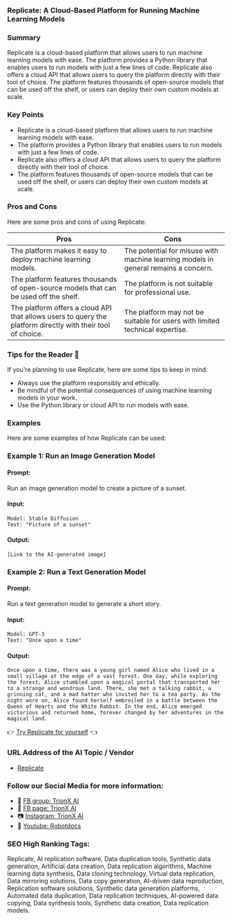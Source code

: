 
### Replicate: A Cloud-Based Platform for Running Machine Learning Models

### Summary
Replicate is a cloud-based platform that allows users to run machine learning models with ease. The platform provides a Python library that enables users to run models with just a few lines of code. Replicate also offers a cloud API that allows users to query the platform directly with their tool of choice. The platform features thousands of open-source models that can be used off the shelf, or users can deploy their own custom models at scale.

### Key Points
- Replicate is a cloud-based platform that allows users to run machine learning models with ease.
- The platform provides a Python library that enables users to run models with just a few lines of code.
- Replicate also offers a cloud API that allows users to query the platform directly with their tool of choice.
- The platform features thousands of open-source models that can be used off the shelf, or users can deploy their own custom models at scale.

### Pros and Cons
Here are some pros and cons of using Replicate:

| Pros | Cons |
| --- | --- |
| The platform makes it easy to deploy machine learning models. | The potential for misuse with machine learning models in general remains a concern. |
| The platform features thousands of open-source models that can be used off the shelf. | The platform is not suitable for professional use. |
| The platform offers a cloud API that allows users to query the platform directly with their tool of choice. | The platform may not be suitable for users with limited technical expertise. |

### Tips for the Reader 🤔
If you're planning to use Replicate, here are some tips to keep in mind:

- Always use the platform responsibly and ethically.
- Be mindful of the potential consequences of using machine learning models in your work.
- Use the Python library or cloud API to run models with ease.

### Examples
Here are some examples of how Replicate can be used:

### Example 1: Run an Image Generation Model
#### Prompt:
Run an image generation model to create a picture of a sunset.

#### Input:
```
Model: Stable Diffusion
Text: "Picture of a sunset"
```
#### Output:
```
[Link to the AI-generated image]
```
### Example 2: Run a Text Generation Model
#### Prompt:
Run a text generation model to generate a short story.
#### Input:
```
Model: GPT-3
Text: "Once upon a time"
```
#### Output:
```
Once upon a time, there was a young girl named Alice who lived in a small village at the edge of a vast forest. One day, while exploring the forest, Alice stumbled upon a magical portal that transported her to a strange and wondrous land. There, she met a talking rabbit, a grinning cat, and a mad hatter who invited her to a tea party. As the night wore on, Alice found herself embroiled in a battle between the Queen of Hearts and the White Rabbit. In the end, Alice emerged victorious and returned home, forever changed by her adventures in the magical land.
```

👉 [Try Replicate for yourself](https://replicate.com/) 👈

### URL Address of the AI Topic / Vendor
- [Replicate](https://replicate.com/)

### Follow our Social Media for more information:
- 📘 <a href="https://www.facebook.com/groups/trionxai" target="_blank">FB group: TrionX AI</a>
- 📄 <a href="https://www.facebook.com/ai.trionxai" target="_blank">FB page: TrionX AI</a>
- 📷 <a href="https://www.instagram.com/trionxai/" target="_blank">Instagram: TrionX AI</a>
- 🎥 <a href="https://www.youtube.com/@robotdocs/" target="_blank">Youtube: Robotdocs</a>

### SEO High Ranking Tags:
Replicate, AI replication software, Data duplication tools, Synthetic data generation, Artificial data creation, Data replication algorithms, Machine learning data synthesis, Data cloning technology, Virtual data replication, Data mirroring solutions, Data copy generation, AI-driven data reproduction, Replication software solutions, Synthetic data generation platforms, Automated data duplication, Data replication techniques, AI-powered data copying, Data synthesis tools, Synthetic data creation, Data replication models.